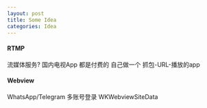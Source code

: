 ```yaml
---
layout: post
title: Some Idea
categories: Idea
---
```



#### RTMP

流媒体服务? 国内电视App 都是付费的
自己做一个 抓包-URL-播放的app


#### Webview
WhatsApp/Telegram 多账号登录
WKWebviewSiteData

